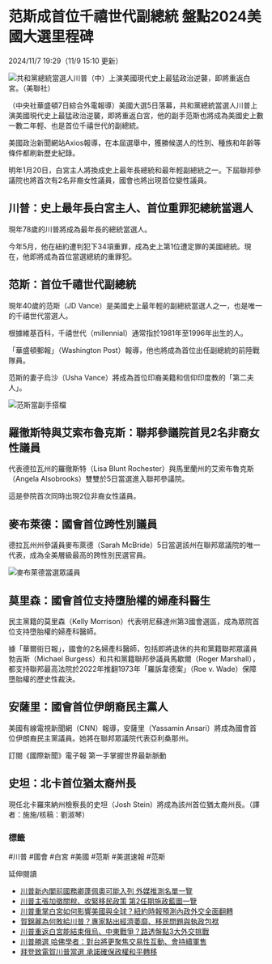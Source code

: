 # 范斯成首位千禧世代副總統 盤點2024美國大選里程碑

2024/11/7 19:29（11/9 15:10 更新）

![共和黨總統當選人川普（中）上演美國現代史上最猛政治逆襲，即將重返白宮。（美聯社）](https://imgcdn.cna.com.tw/www/WebPhotos/800/20241107/1024x685_wmkn_415912440564_0.jpg)

（中央社華盛頓7日綜合外電報導）美國大選5日落幕，共和黨總統當選人川普上演美國現代史上最猛政治逆襲，即將重返白宮，他的副手范斯也將成為美國史上數一數二年輕、也是首位千禧世代的副總統。

美國政治新聞網站Axios報導，在本屆選舉中，獲勝候選人的性別、種族和年齡等條件都刷新歷史紀錄。

明年1月20日，白宮主人將換成史上最年長總統和最年輕副總統之一。下屆聯邦參議院也將首次有2名非裔女性議員，國會也將出現首位變性議員。

## 川普：史上最年長白宮主人、首位重罪犯總統當選人

現年78歲的川普將成為最年長的總統當選人。

今年5月，他在紐約遭判犯下34項重罪，成為史上第1位遭定罪的美國總統。現在，他即將成為首位當選總統的重罪犯。

## 范斯：首位千禧世代副總統

現年40歲的范斯（JD Vance）是美國史上最年輕的副總統當選人之一，也是唯一的千禧世代當選人。

根據維基百科，千禧世代（millennial）通常指於1981年至1996年出生的人。

「華盛頓郵報」（Washington Post）報導，他也將成為首位出任副總統的前陸戰隊員。

范斯的妻子烏沙（Usha Vance）將成為首位印裔美籍和信仰印度教的「第二夫人」。

![范斯當副手搭檔](https://imgcdn.cna.com.tw/www/WebPhotos/800/20240716/1024x685_wmkn_415912440564_0.jpg)

## 羅徹斯特與艾索布魯克斯：聯邦參議院首見2名非裔女性議員

代表德拉瓦州的羅徹斯特（Lisa Blunt Rochester）與馬里蘭州的艾索布魯克斯（Angela Alsobrooks）雙雙於5日當選進入聯邦參議院。

這是參院首次同時出現2位非裔女性議員。

## 麥布萊德：國會首位跨性別議員

德拉瓦州州參議員麥布萊德（Sarah McBride）5日當選該州在聯邦眾議院的唯一代表，成為全美層級最高的跨性別民選官員。

![麥布萊德當選眾議員](https://imgcdn.cna.com.tw/www/WebPhotos/800/202411060143_0.jpg)

## 莫里森：國會首位支持墮胎權的婦產科醫生

民主黨籍的莫里森（Kelly Morrison）代表明尼蘇達州第3國會選區，成為眾院首位支持墮胎權的婦產科醫師。

據「華爾街日報」，國會的2名婦產科醫師，包括即將退休的共和黨籍聯邦眾議員勃吉斯（Michael Burgess）和共和黨籍聯邦參議員馬歇爾（Roger Marshall），都支持聯邦最高法院於2022年推翻1973年「羅訴韋德案」（Roe v. Wade）保障墮胎權的歷史性裁決。

## 安薩里：國會首位伊朗裔民主黨人

美國有線電視新聞網（CNN）報導，安薩里（Yassamin Ansari）將成為國會首位伊朗裔民主黨議員。她將在聯邦眾議院代表亞利桑那州。

訂閱《國際新聞》電子報 第一手掌握世界最新脈動

## 史坦：北卡首位猶太裔州長

現任北卡羅來納州檢察長的史坦（Josh Stein）將成為該州首位猶太裔州長。（譯者：施施/核稿：劉淑琴）

### 標籤 

#川普 
#國會 
#白宮 
#美國 
#范斯 
#美選速報 
#范斯 

延伸閱讀

- [川普新內閣前國務卿蓬佩奧可能入列 外媒推測名單一覽](https://news/aopl/202411070245.aspx)
- [川普主張加徵關稅、收緊移民政策 第2任期施政藍圖一覽](https://news/aopl/202411070196.aspx) 
- [川普重掌白宮如何影響美國與全球？紐約時報預測內政外交全面翻轉](https://news/aopl/202411060263.aspx) 
- [賀錦麗為何敗給川普？專家點出經濟萎靡、移民問題與執政包袱](https://news/aopl/202411070103.aspx) 
- [川普重返白宮能結束俄烏、中東戰爭？路透盤點3大外交挑戰](https://news/aopl/202411060445.aspx) 
- [川普勝選 哈佛學者：對台將更聚焦交易性互動、會持續軍售](https://news/aipl/202411070146.aspx) 
- [拜登致電賀川普當選 承諾確保政權和平轉移](https://news/aall/202411080004.aspx)